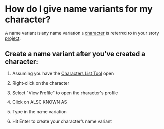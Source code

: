 # How do I give name variants for my character?

A name variant is any name variation a [character](/What%20is%.../a%20Character.md) is referred to in your story [project](/What%20is%.../a%20Project.md).

## Create a name variant after you've created a character:

1. Assuming you have the [Characters List Tool](/What%20is%.../the%20Characters%20List%20Tool.md) open

2. Right-click on the character
3. Select "View Profile" to open the character's profile
4. Click on ALSO KNOWN AS 
5. Type in the name variation
6. Hit Enter to create your character's name variant